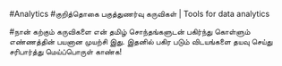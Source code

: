 #Analytics
#குறித்தொகை பகுத்துணர்வு கருவிகள் | Tools for data analytics

#நான் கற்கும் கருவிகளை என் தமிழ் சொந்தங்களுடன் பகிர்ந்து கொள்ளும் எண்ணத்தின் பயனான முயற்சி இது. இதனில் பகிர படும் விடயங்களை தயவு செய்து சரிபார்த்து மெய்ப்பொருள் காண்க!

